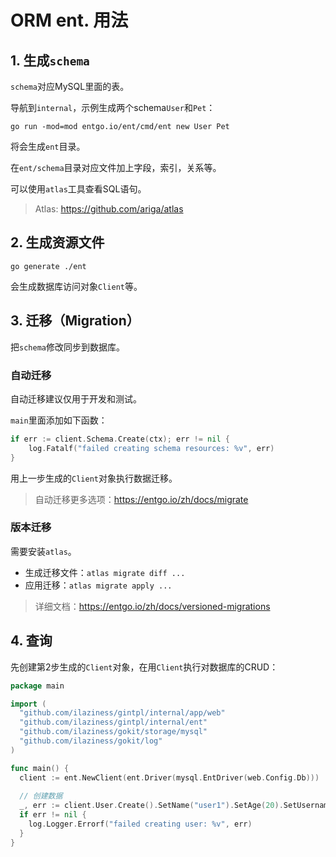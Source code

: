 # ORM ent. 用法

## 1. 生成`schema`

`schema`对应MySQL里面的表。

导航到`internal`，示例生成两个schema`User`和`Pet`：

```shell
go run -mod=mod entgo.io/ent/cmd/ent new User Pet
```

将会生成`ent`目录。

在`ent/schema`目录对应文件加上字段，索引，关系等。

可以使用`atlas`工具查看SQL语句。

> Atlas: https://github.com/ariga/atlas

## 2. 生成资源文件

```shell
go generate ./ent
```

会生成数据库访问对象`Client`等。

## 3. 迁移（Migration）

把`schema`修改同步到数据库。

### 自动迁移

自动迁移建议仅用于开发和测试。

`main`里面添加如下函数：

```go
if err := client.Schema.Create(ctx); err != nil {
    log.Fatalf("failed creating schema resources: %v", err)
}
```

用上一步生成的`Client`对象执行数据迁移。

> 自动迁移更多选项：https://entgo.io/zh/docs/migrate

### 版本迁移

需要安装`atlas`。

- 生成迁移文件：`atlas migrate diff ...`
- 应用迁移：`atlas migrate apply ...`

> 详细文档：https://entgo.io/zh/docs/versioned-migrations

## 4. 查询

先创建第2步生成的`Client`对象，在用`Client`执行对数据库的CRUD：

```go
package main

import (
  "github.com/ilaziness/gintpl/internal/app/web"
  "github.com/ilaziness/gintpl/internal/ent"
  "github.com/ilaziness/gokit/storage/mysql"
  "github.com/ilaziness/gokit/log"
)

func main() {
  client := ent.NewClient(ent.Driver(mysql.EntDriver(web.Config.Db)))
  
  // 创建数据
  _, err := client.User.Create().SetName("user1").SetAge(20).SetUsername("username1").Save(context.Background())
  if err != nil {
    log.Logger.Errorf("failed creating user: %v", err)
  }
}
```
